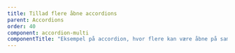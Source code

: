 ```yaml
---
title: Tillad flere åbne accordions
parent: Accordions
order: 40
component: accordion-multi
componentTitle: "Eksempel på accordion, hvor flere kan være åbne på samme tid"
---
```

